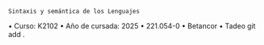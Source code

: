     Sintaxis y semántica de los Lenguajes
• Curso: K2102
• Año de cursada: 2025
• 221.054-0
• Betancor
• Tadeo
git add .